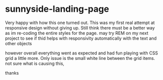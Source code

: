 # sunnyside-landing-page

Very happy with how this one turned out. This was my first real attempt at responsive design without giving up. Still think there must be a better way
as im re-coding the entire styles for the page. may try REM on my next project to see if thid helps with responsivity automatically with the text and other objects

however overall everything went as expected and had fun playing with CSS grid a little more. Only issue is the small white line between the grid items. not
sure what is causing this, 

thanks
